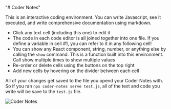 "# Coder Notes" 

This is an interactive coding environment. You can write Javascript, see it executed, and write comprehensive documentation using markdown.

- Click any text cell (including this one) to edit it
- The code in each code editor is all joined together into one file. If you define a variable in cell #1, you can refer to it in any following cell!
- You can show any React component, string, number, or anything else by calling the `show` command. This is a function built into this environment. Call show multiple times to show multiple values
- Re-order or delete cells using the buttons on the top right
- Add new cells by hovering on the divider between each cell

All of your changes get saved to the file you opend your Coder Notes with. So if you ran `npx coder-notes serve test.js`, all of the text and code you write will be save to the `test.js` file.

![Coder Notes]('cNote.png')
